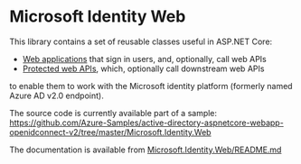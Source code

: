 # Microsoft Identity Web

This library contains a set of reusable classes useful in ASP.NET Core:

- [Web applications](#web-apps) that sign in users, and, optionally, call web APIs
- [Protected web APIs](#web-apis), which, optionally call downstream web APIs

to enable them to work with the Microsoft identity platform (formerly named Azure AD v2.0 endpoint).

The source code is currently available part of a sample: https://github.com/Azure-Samples/active-directory-aspnetcore-webapp-openidconnect-v2/tree/master/Microsoft.Identity.Web

The documentation is available from [Microsoft.Identity.Web/README.md](https://raw.githubusercontent.com/Azure-Samples/active-directory-aspnetcore-webapp-openidconnect-v2/master/Microsoft.Identity.Web/README.md)